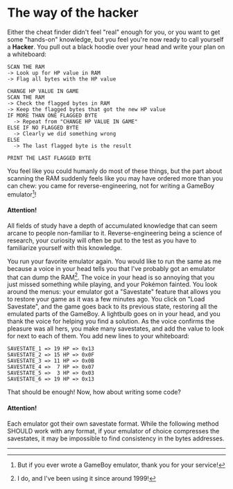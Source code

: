 # The way of the hacker

Either the cheat finder didn't feel "real" enough for you, or you want to get some "hands-on" knowledge, but you feel you're now ready to call yourself a **Hacker**. You pull out a black hoodie over your head and write your plan on a whiteboard:

```
SCAN THE RAM
-> Look up for HP value in RAM
-> Flag all bytes with the HP value

CHANGE HP VALUE IN GAME
SCAN THE RAM
-> Check the flagged bytes in RAM
-> Keep the flagged bytes that got the new HP value
IF MORE THAN ONE FLAGGED BYTE
  -> Repeat from "CHANGE HP VALUE IN GAME"
ELSE IF NO FLAGGED BYTE
  -> Clearly we did something wrong
ELSE
  -> The last flagged byte is the result

PRINT THE LAST FLAGGED BYTE
```

You feel like you could humanly do most of these things, but the part about scanning the RAM suddenly feels like you may have ordered more than you can chew: you came for reverse-engineering, not for writing a GameBoy emulator[^emudev]!

<div class="warning">
  <h4>Attention!</h4>

  All fields of study have a depth of accumulated knowledge that can seem arcane to people non-familiar to it. Reverse-engineering being a science of research, your curiosity will often be put to the test as you have to familiarize yourself with this knowledge.
</div>

You run your favorite emulator again. You would like to run the same as me because a voice in your head tells you that I've probably got an emulator that can dump the RAM[^ido]. The voice in your head is so annoying that you just missed something while playing, and your Pokémon fainted. You look around the menus: your emulator got a "Savestate" feature that allows you to restore your game as it was a few minutes ago. You click on "Load Savestate", and the game goes back to its previous state, restoring all the emulated parts of the GameBoy. A lightbulb goes on in your head, and you thank the voice for helping you find a solution. As the voice confirms the pleasure was all hers, you make many savestates, and add the value to look for next to each of them. You add new lines to your whiteboard:

```
SAVESTATE_1 => 19 HP => 0x13
SAVESTATE_2 => 15 HP => 0x0F 
SAVESTATE_3 => 11 HP => 0x0B
SAVESTATE_4 =>  7 HP => 0x07
SAVESTATE_5 =>  3 HP => 0x03
SAVESTATE_6 => 19 HP => 0x13
```

That should be enough! Now, how about writing some code?

<div class="warning">
  <h4>Attention!</h4>

  Each emulator got their own savestate format. While the following method SHOULD work with any format, if your emulator of choice compresses the savestates, it may be impossible to find consistency in the  bytes addresses.
</div>

* * *
[^emudev]: But if you ever wrote a GameBoy emulator, thank you for your service!
[^ido]: I do, and I've been using it since around 1999!

